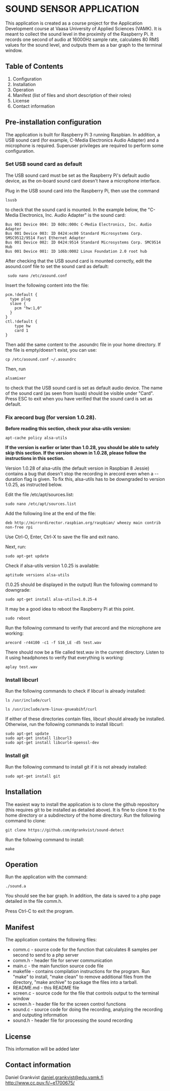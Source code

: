 # SOUND SENSOR APPLICATION

This application is created as a course project for the Application Development course at Vaasa University of Applied Sciences (VAMK).
It is meant to collect the sound level in the proximity of the Raspberry Pi.
It records one second of audio at 16000Hz sample rate, calculates 80 RMS values for the sound level, and outputs them as a bar graph to the terminal window.

## Table of Contents
1. Configuration
2. Installation
3. Operation
4. Manifest (list of files and short description of their roles)
5. License
6. Contact information

## Pre-installation configuration 

The application is built for Raspberry Pi 3 running Raspbian. In addition, a USB sound card (for example, C-Media Electronics Audio Adapter) and a microphone is required. Superuser privileges are required to perform some configuration. 

### Set USB sound card as default

The USB sound card must be set as the Raspberry Pi's default audio device, as the on-board sound card doesn't have a microphone interface. 

Plug in the USB sound card into the Raspberry Pi, then use the command 

	lsusb

to check that the sound card is mounted. In the example below, the "C-Media Electronics, Inc. Audio Adapter" is the sound card:

	Bus 001 Device 004: ID 0d8c:000c C-Media Electronics, Inc. Audio Adapter
	Bus 001 Device 003: ID 0424:ec00 Standard Microsystems Corp. SMSC9512/9514 Fast Ethernet Adapter
	Bus 001 Device 002: ID 0424:9514 Standard Microsystems Corp. SMC9514 Hub
	Bus 001 Device 001: ID 1d6b:0002 Linux Foundation 2.0 root hub

After checking that the USB sound card is mounted correctly, edit the asound.conf file to set the sound card as default:

	 sudo nano /etc/asound.conf

Insert the following content into the file:

	pcm.!default {
	  type plug
	  slave {
	    pcm "hw:1,0"
	  }
	}
	ctl.!default {
	    type hw
	    card 1
	}

Then add the same content to the .asoundrc file in your home directory. If the file is empty/doesn't exist, you can use:

	cp /etc/asound.conf ~/.asoundrc

Then, run

	alsamixer

to check that the USB sound card is set as default audio device. The name of the sound card (as seen from lsusb) should be visible under "Card". Press ESC to exit when you have verified that the sound card is set as default. 

### Fix arecord bug (for version 1.0.28).

**Before reading this section, check your alsa-utils version:**

	apt-cache policy alsa-utils

**If the version is earlier or later than 1.0.28, you should be able to safely skip this section. If the version shown in 1.0.28, please follow the instructions in this section.**

Version 1.0.28 of alsa-utils (the default version in Raspbian 8 Jessie) contains a bug that doesn't stop the recording in arecord even when a --duration flag is given. To fix this, alsa-utils has to be downgraded to version 1.0.25, as instructed below.

Edit the file /etc/apt/sources.list:

	sudo nano /etc/apt/sources.list

Add the following line at the end of the file:

	deb http://mirrordirector.raspbian.org/raspbian/ wheezy main contrib non-free rpi

Use Ctrl-O, Enter, Ctrl-X to save the file and exit nano.

Next, run:

	sudo apt-get update

Check if alsa-utils version 1.0.25 is available:

	aptitude versions alsa-utils

(1.0.25 should be displayed in the output)
Run the following command to downgrade:

	sudo apt-get install alsa-utils=1.0.25-4

It may be a good idea to reboot the Raspberry Pi at this point.

	sudo reboot

Run the following command to verify that arecord and the microphone are working:

	arecord -r44100 -c1 -f S16_LE -d5 test.wav

There should now be a file called test.wav in the current directory. Listen to it using headphones to verify that everything is working:

	aplay test.wav

### Install libcurl

Run the following commands to check if libcurl is already installed:

	ls /usr/include/curl

	ls /usr/include/arm-linux-gnueabihf/curl

If either of these directories contain files, libcurl should already be installed. Otherwise, run the following commands to install libcurl:

	sudo apt-get update
	sudo apt-get install libcurl3
	sudo apt-get install libcurl4-openssl-dev

### Install git

Run the following command to install git if it is not already installed:

	sudo apt-get install git

## Installation

The easiest way to install the application is to clone the github repository (this requires git to be installed as detailed above). It is fine to clone it to the home directory or a subdirectory of the home directory.
Run the following command to clone:

	git clone https://github.com/dgrankvist/sound-detect

Run the following command to install:

	make

## Operation

Run the application with the command:

	./sound.a

You should see the bar graph. In addition, the data is saved to a php page detailed in the file comm.h.

Press Ctrl-C to exit the program.

## Manifest

The application contains the following files:
* comm.c - source code for the function that calculates 8 samples per second to send to a php server
* comm.h - header file for server communication
* main.c - the main function source code file
* makefile - contains compilation instructions for the program. Run "make" to install, "make clean" to remove additional files from the directory, "make archive" to package the files into a tarball.
* README.md - this README file
* screen.c - source code for the file that controls output to the terminal window
* screen.h - header file for the screen control functions
* sound.c - source code for doing the recording, analyzing the recording and outputing information
* sound.h - header file for processing the sound recording 

## License

This information will be added later

## Contact information

Daniel Grankvist
daniel.grankvist@edu.vamk.fi
http://www.cc.puv.fi/~e1700675/
